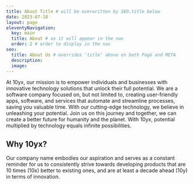 ```yaml
---
title: About Title # will be overwritten by SEO.title below
date: 2023-07-18
layout: page
eleventyNavigation:
  key: main
  title: About # as it will appear in the nav
  order: 2 # order to display in the nav
seo:
  title: About Us # overrides 'title' above on both Page and META
  description:
  image:
---
```


At 10yx, our mission is to empower individuals and businesses with innovative technology solutions that unlock their full potential. We are a software company focused on, but not limited to, creating user-friendly apps, software, and services that automate and streamline processes, saving you valuable time. With our cutting-edge technology, we believe in unleashing your potential. Join us on this journey and together, we can create a better future for humanity and the planet. With 10yx, potential multiplied by technology equals infinite possibilities.

## Why 10yx?
Our company name embodies our aspiration and serves as a constant reminder for us to consistently strive towards developing products that are 10 times (10x) better to existing ones, and are at least a decade ahead (10y) in terms of innovation.

